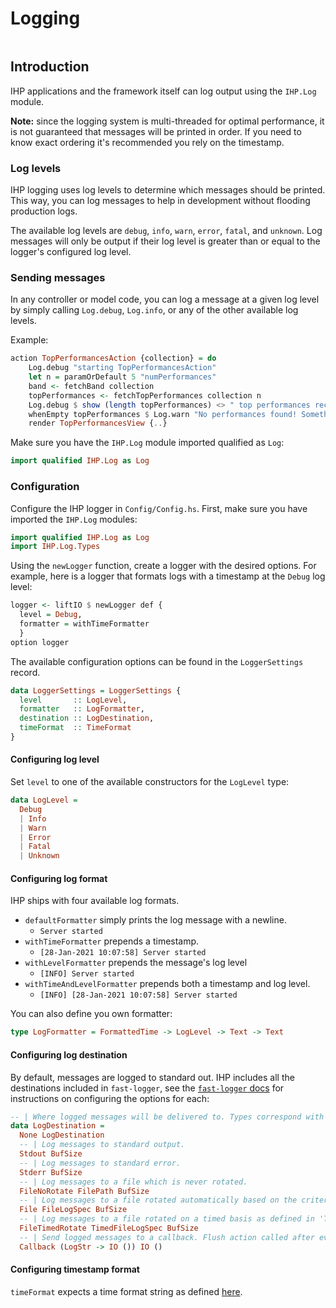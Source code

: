 # Logging

```toc

```

## Introduction

IHP applications and the framework itself can log output using the `IHP.Log` module.

**Note:** since the logging system is multi-threaded for optimal performance, it is not guaranteed that messages will be printed in order.
If you need to know exact ordering it's recommended you rely on the timestamp.

### Log levels
IHP logging uses log levels to determine which messages should be printed.
This way, you can log messages to help in development without flooding production logs.

The available log levels are `debug`, `info`, `warn`, `error`, `fatal`, and `unknown`.
Log messages will only be output if their log level is greater than or equal to the logger's configured log level.

### Sending messages

In any controller or model code, you can log a message at a given log level by simply calling
`Log.debug`, `Log.info`, or any of the other available log levels.

Example:
```haskell
action TopPerformancesAction {collection} = do
    Log.debug "starting TopPerformancesAction"
    let n = paramOrDefault 5 "numPerformances"
    band <- fetchBand collection
    topPerformances <- fetchTopPerformances collection n
    Log.debug $ show (length topPerformances) <> " top performances received."
    whenEmpty topPerformances $ Log.warn "No performances found! Something might be wrong"
    render TopPerformancesView {..}
```

Make sure you have the `IHP.Log` module imported qualified as `Log`:

```haskell
import qualified IHP.Log as Log
```

### Configuration

Configure the IHP logger in `Config/Config.hs`. First, make sure you have imported the `IHP.Log` modules:

```haskell
import qualified IHP.Log as Log
import IHP.Log.Types
```

Using the `newLogger` function, create a logger with the desired options. For example, here is a logger that formats
logs with a timestamp at the `Debug` log level:

```haskell
logger <- liftIO $ newLogger def {
  level = Debug,
  formatter = withTimeFormatter
  }
option logger
```

The available configuration options can be found in the `LoggerSettings` record.

```haskell
data LoggerSettings = LoggerSettings {
  level       :: LogLevel,
  formatter   :: LogFormatter,
  destination :: LogDestination,
  timeFormat  :: TimeFormat
}
```

#### Configuring log level

Set `level` to one of the available constructors for the `LogLevel` type:

```haskell
data LogLevel =
  Debug
  | Info
  | Warn
  | Error
  | Fatal
  | Unknown
```

#### Configuring log format

IHP ships with four available log formats.

- `defaultFormatter` simply prints the log message with a newline.
  - `Server started`
- `withTimeFormatter` prepends a timestamp.
  - `[28-Jan-2021 10:07:58] Server started`
- `withLevelFormatter` prepends the message's log level
  - `[INFO] Server started`
- `withTimeAndLevelFormatter` prepends both a timestamp and log level.
  - `[INFO] [28-Jan-2021 10:07:58] Server started`

You can also define you own formatter:

```haskell
type LogFormatter = FormattedTime -> LogLevel -> Text -> Text
```

#### Configuring log destination

By default, messages are logged to standard out.
IHP includes all the destinations included in `fast-logger`,
see the [`fast-logger` docs](https://hackage.haskell.org/package/fast-logger-3.0.2/docs/System-Log-FastLogger.html#t:LogType-39-) for instructions on configuring the options for each:

```haskell
-- | Where logged messages will be delivered to. Types correspond with those in fast-logger.
data LogDestination =
  None LogDestination
  -- | Log messages to standard output.
  Stdout BufSize
  -- | Log messages to standard error.
  Stderr BufSize
  -- | Log messages to a file which is never rotated.
  FileNoRotate FilePath BufSize
  -- | Log messages to a file rotated automatically based on the criteria in 'FileLogSpec'.
  File FileLogSpec BufSize
  -- | Log messages to a file rotated on a timed basis as defined in 'TimedFileLogSpec'.
  FileTimedRotate TimedFileLogSpec BufSize
  -- | Send logged messages to a callback. Flush action called after every log.
  Callback (LogStr -> IO ()) IO ()
```

#### Configuring timestamp format

`timeFormat` expects a time format string as defined [here](https://man7.org/linux/man-pages/man3/strptime.3.html).



